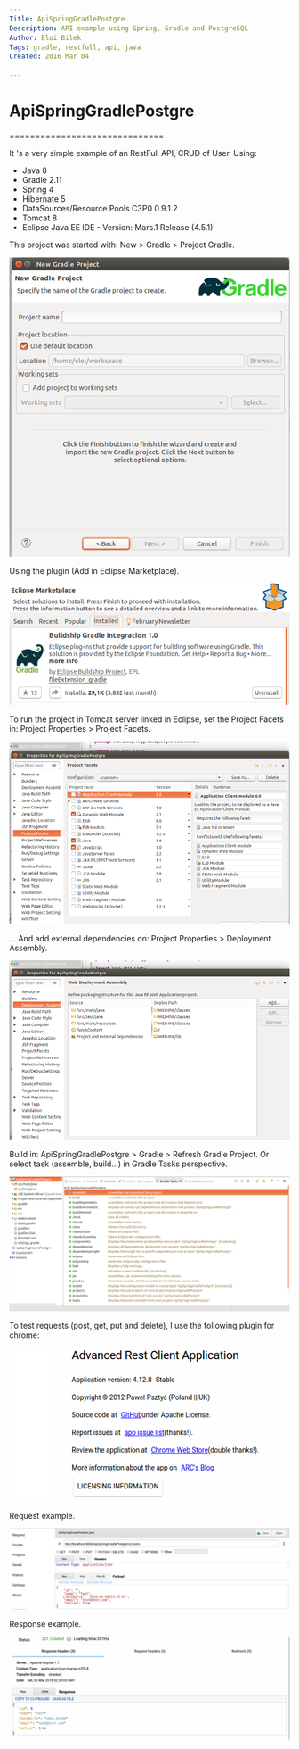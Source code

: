 ```yaml
---
Title: ApiSpringGradlePostgre
Description: API example using Spring, Gradle and PostgreSQL
Author: Eloi Bilek
Tags: gradle, restfull, api, java
Created: 2016 Mar 04

---
```


# ApiSpringGradlePostgre
==============================

It 's a very simple example of an RestFull API, CRUD of User.
Using:
* Java 8
* Gradle 2.11
* Spring 4
* Hibernate 5
* DataSources/Resource Pools C3P0 0.9.1.2
* Tomcat 8
* Eclipse Java EE IDE - Version: Mars.1 Release (4.5.1)

This project was started with: New > Gradle > Project Gradle.

![init project](https://github.com/EloiBilek/eloibilek.github.io/raw/master/SMP/init_project.png)

Using the plugin (Add in Eclipse Marketplace). 

![gradle plugin](https://github.com/EloiBilek/eloibilek.github.io/raw/master/SMP/gradle_plugin.png)

To run the project in Tomcat server linked in Eclipse, set the Project Facets in: Project Properties > Project Facets.

![facets](https://github.com/EloiBilek/eloibilek.github.io/raw/master/SMP/facets.png)

... And add external dependencies on: Project Properties > Deployment Assembly.

![facets](https://github.com/EloiBilek/eloibilek.github.io/raw/master/SMP/properties_deployment.png)

Build in: ApiSpringGradlePostgre > Gradle > Refresh Gradle Project.
Or select task (assemble, build...) in Gradle Tasks perspective.

![gradle tasks](https://github.com/EloiBilek/eloibilek.github.io/raw/master/SMP/gradle_tasks.png)

To test requests (post, get, put and delete), I use the following plugin for chrome:

![rest plugin](https://github.com/EloiBilek/eloibilek.github.io/raw/master/SMP/chrome_rest_plugin.png)

Request example.

![request test](https://github.com/EloiBilek/eloibilek.github.io/raw/master/SMP/resquest_test.png)

Response example.

![response test](https://github.com/EloiBilek/eloibilek.github.io/raw/master/SMP/response_test.png)









